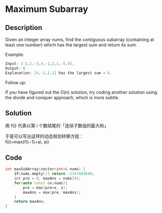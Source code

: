 # Maximum Subarray

## Description
Given an integer array nums, find the contiguous subarray (containing at least one number) which has the largest sum and return its sum.

Example:
```C++
Input: [-2,1,-3,4,-1,2,1,-5,4],
Output: 6
Explanation: [4,-1,2,1] has the largest sum = 6.
```
Follow up:

If you have figured out the O(n) solution, try coding another solution using the divide and conquer approach, which is more subtle.

## Solution
用 f(i) 代表以第 i 个数结尾的「连续子数组的最大和」

于是可以写出这样的动态规划转移方程：  
f(i)=max{f(i−1)+ai, ai}

## Code
```c++
int maxSubArray(vector<int>& nums) {
    if(nums.empty()) return -2147483648;
    int pre = 0, maxAns = nums[0];
    for(auto const &x:nums){
        pre = max(pre+x, x);
        maxAns = max(pre, maxAns);
    }
    return maxAns;
}
```